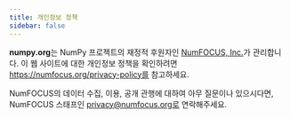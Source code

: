 ```yaml
---
title: 개인정보 정책
sidebar: false
---
```


**numpy.org**는 NumPy 프로젝트의 재정적 후원자인 [NumFOCUS, Inc.](https://numfocus.org)가 관리합니다. 이 웹 사이트에 대한 개인정보 정책을 확인하려면 https://numfocus.org/privacy-policy를 참고하세요.

NumFOCUS의 데이터 수집, 이용, 공개 관행에 대하여 아무 질문이나 있으시다면, NumFOCUS 스태프인 privacy@numfocus.org로 연락해주세요.
